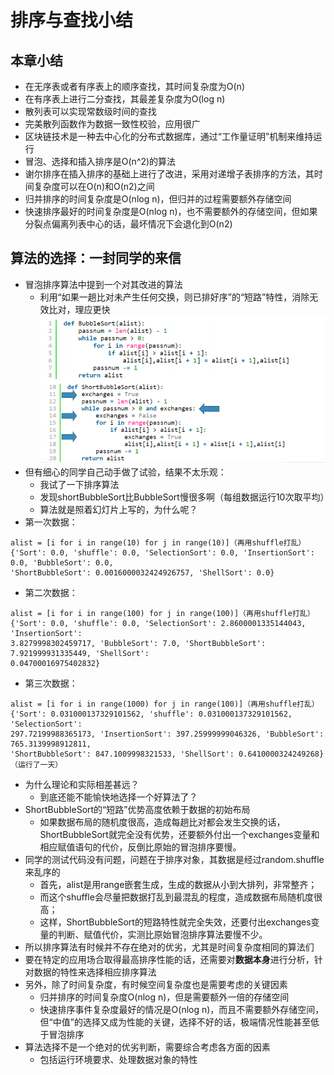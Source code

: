 # 排序与查找小结
## 本章小结
+ 在无序表或者有序表上的顺序查找，其时间复杂度为O(n)
+ 在有序表上进行二分查找，其最差复杂度为O(log n)
+ 散列表可以实现常数级时间的查找
+ 完美散列函数作为数据一致性校验，应用很广
+ 区块链技术是一种去中心化的分布式数据库，通过“工作量证明”机制来维持运行
+ 冒泡、选择和插入排序是O(n^2)的算法
+ 谢尔排序在插入排序的基础上进行了改进，采用对递增子表排序的方法，其时间复杂度可以在O(n)和O(n2)之间
+ 归并排序的时间复杂度是O(nlog n)，但归并的过程需要额外存储空间
+ 快速排序最好的时间复杂度是O(nlog n)，也不需要额外的存储空间，但如果分裂点偏离列表中心的话，最坏情况下会退化到O(n2)
## 算法的选择：一封同学的来信
+ 冒泡排序算法中提到一个对其改进的算法
  + 利用“如果一趟比对未产生任何交换，则已排好序”的“短路”特性，消除无效比对，理应更快
![img.png](img.png)
+ 但有细心的同学自己动手做了试验，结果不太乐观：
  + 我试了一下排序算法
  + 发现shortBubbleSort比BubbleSort慢很多啊（每组数据运行10次取平均） 
  + 算法就是照着幻灯片上写的，为什么呢？
+ 第一次数据：
```text
alist = [i for i in range(10) for j in range(10)]（再用shuffle打乱）
{'Sort': 0.0, 'shuffle': 0.0, 'SelectionSort': 0.0, 'InsertionSort': 0.0, 'BubbleSort': 0.0, 
'ShortBubbleSort': 0.0016000032424926757, 'ShellSort': 0.0}
```
+ 第二次数据：
```text
alist = [i for i in range(100) for j in range(100)]（再用shuffle打乱）
{'Sort': 0.0, 'shuffle': 0.0, 'SelectionSort': 2.8600001335144043, 'InsertionSort': 
3.8279998302459717, 'BubbleSort': 7.0, 'ShortBubbleSort': 7.921999931335449, 'ShellSort': 
0.04700016975402832}
```
+ 第三次数据：
```text
alist = [i for i in range(1000) for j in range(100)]（再用shuffle打乱）
{'Sort': 0.031000137329101562, 'shuffle': 0.031000137329101562, 'SelectionSort': 
297.72199988365173, 'InsertionSort': 397.25999999046326, 'BubbleSort': 765.3139998912811, 
'ShortBubbleSort': 847.1009998321533, 'ShellSort': 0.6410000324249268}
（运行了一天）
```
+ 为什么理论和实际相差甚远？
  + 到底还能不能愉快地选择一个好算法了？
+ ShortBubbleSort的“短路”优势高度依赖于数据的初始布局
  + 如果数据布局的随机度很高，造成每趟比对都会发生交换的话，ShortBubbleSort就完全没有优势，还要额外付出一个exchanges变量和相应赋值语句的代价，反倒比原始的冒泡排序要慢。
+ 同学的测试代码没有问题，问题在于排序对象，其数据是经过random.shuffle来乱序的
  + 首先，alist是用range嵌套生成，生成的数据从小到大排列，非常整齐； 
  + 而这个shuffle会尽量把数据打乱到最混乱的程度，造成数据布局随机度很高； 
  + 这样，ShortBubbleSort的短路特性就完全失效，还要付出exchanges变量的判断、赋值代价，实测比原始冒泡排序算法要慢不少。
+ 所以排序算法有时候并不存在绝对的优劣，尤其是时间复杂度相同的算法们
+ 要在特定的应用场合取得最高排序性能的话，还需要对**数据本身**进行分析，针对数据的特性来选择相应排序算法
+ 另外，除了时间复杂度，有时候空间复杂度也是需要考虑的关键因素
  + 归并排序的时间复杂度O(nlog n)，但是需要额外一倍的存储空间
  + 快速排序事件复杂度最好的情况是O(nlog n)，而且不需要额外存储空间，但“中值”的选择又成为性能的关键，选择不好的话，极端情况性能甚至低于冒泡排序
+ 算法选择不是一个绝对的优劣判断，需要综合考虑各方面的因素
  + 包括运行环境要求、处理数据对象的特性
